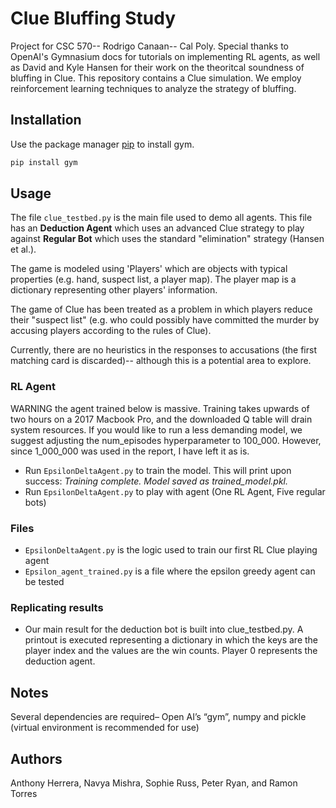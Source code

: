 # Clue Bluffing Study

Project for CSC 570-- Rodrigo Canaan-- Cal Poly. Special thanks to OpenAI's Gymnasium docs for tutorials on implementing
RL agents, as well as David and Kyle Hansen for their work on the theoritcal soundness of bluffing in Clue.
This repository contains a Clue simulation. We employ reinforcement learning techniques to analyze the strategy of bluffing. 


## Installation 

Use the package manager [pip](https://pip.pypa.io/en/stable/) to install gym.

```bash
pip install gym
```

## Usage

The file `clue_testbed.py` is the main file used to demo all agents. This file has an **Deduction Agent** which uses an advanced Clue strategy to play against **Regular Bot** which uses the standard "elimination" strategy (Hansen et al.). 

The game is modeled using 'Players' which are objects with typical properties (e.g. hand, suspect list, a player map). The player map is a dictionary representing other players' information. 

The game of Clue has  been treated as a problem in which players reduce their "suspect list" (e.g. who could possibly have committed the murder by accusing players according to the rules of Clue). 

Currently, there are no heuristics in the responses to accusations (the first matching card is discarded)-- although this is a potential area to explore.

### RL Agent
WARNING the agent trained below is massive. Training takes upwards of two hours on a 2017 Macbook Pro, and the downloaded Q table will drain system
resources. If you would like to run a less demanding model, we suggest adjusting the num_episodes hyperparameter to 100_000. However, since 1_000_000
was used in the report, I have left it as is.
* Run `EpsilonDeltaAgent.py` to train the model. This will print upon success: *Training complete. Model saved as trained_model.pkl.* 
* Run `EpsilonDeltaAgent.py` to play with agent (One RL Agent, Five regular bots)


### Files
* `EpsilonDeltaAgent.py` is the logic used to train our first RL Clue playing agent 
* `Epsilon_agent_trained.py` is a file where the epsilon greedy agent can be tested

### Replicating results
* Our main result for the deduction bot is built into clue_testbed.py. A printout is executed representing a dictionary in which
  the keys are the player index and the values are the win counts. Player 0 represents the deduction agent.



## Notes
Several dependencies are required– Open AI’s “gym”, numpy and pickle (virtual environment is recommended for use)





## Authors
Anthony Herrera, Navya Mishra, Sophie Russ, Peter Ryan, and Ramon Torres
